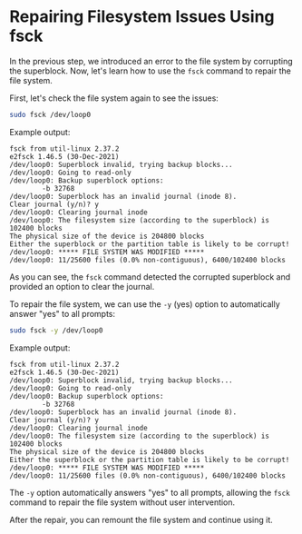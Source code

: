 # Repairing Filesystem Issues Using fsck

In the previous step, we introduced an error to the file system by corrupting the superblock. Now, let's learn how to use the `fsck` command to repair the file system.

First, let's check the file system again to see the issues:

```bash
sudo fsck /dev/loop0
```

Example output:

```
fsck from util-linux 2.37.2
e2fsck 1.46.5 (30-Dec-2021)
/dev/loop0: Superblock invalid, trying backup blocks...
/dev/loop0: Going to read-only
/dev/loop0: Backup superblock options:
        -b 32768
/dev/loop0: Superblock has an invalid journal (inode 8).
Clear journal (y/n)? y
/dev/loop0: Clearing journal inode
/dev/loop0: The filesystem size (according to the superblock) is 102400 blocks
The physical size of the device is 204800 blocks
Either the superblock or the partition table is likely to be corrupt!
/dev/loop0: ***** FILE SYSTEM WAS MODIFIED *****
/dev/loop0: 11/25600 files (0.0% non-contiguous), 6400/102400 blocks
```

As you can see, the `fsck` command detected the corrupted superblock and provided an option to clear the journal.

To repair the file system, we can use the `-y` (yes) option to automatically answer "yes" to all prompts:

```bash
sudo fsck -y /dev/loop0
```

Example output:

```
fsck from util-linux 2.37.2
e2fsck 1.46.5 (30-Dec-2021)
/dev/loop0: Superblock invalid, trying backup blocks...
/dev/loop0: Going to read-only
/dev/loop0: Backup superblock options:
        -b 32768
/dev/loop0: Superblock has an invalid journal (inode 8).
Clear journal (y/n)? y
/dev/loop0: Clearing journal inode
/dev/loop0: The filesystem size (according to the superblock) is 102400 blocks
The physical size of the device is 204800 blocks
Either the superblock or the partition table is likely to be corrupt!
/dev/loop0: ***** FILE SYSTEM WAS MODIFIED *****
/dev/loop0: 11/25600 files (0.0% non-contiguous), 6400/102400 blocks
```

The `-y` option automatically answers "yes" to all prompts, allowing the `fsck` command to repair the file system without user intervention.

After the repair, you can remount the file system and continue using it.
